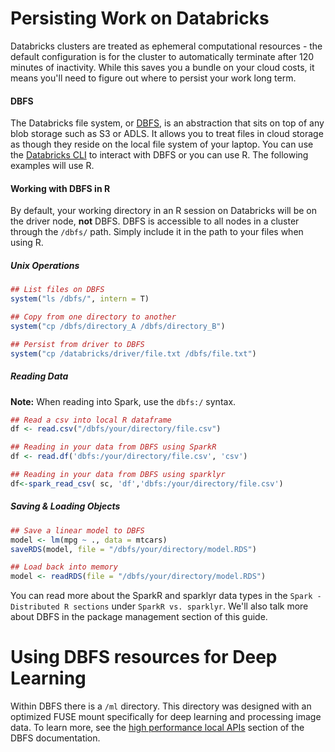# Persisting Work on Databricks
Databricks clusters are treated as ephemeral computational resources - the default configuration is for the cluster to automatically terminate after 120 minutes of inactivity.  While this saves you a bundle on your cloud costs, it means you'll need to figure out where to persist your work long term.  

#### DBFS
The Databricks file system, or [DBFS](https://docs.databricks.com/user-guide/databricks-file-system.html#databricks-file-system), is an abstraction that sits on top of any blob storage such as S3 or ADLS. It allows you to treat files in cloud storage as though they reside on the local file system of your laptop.  You can use the [Databricks CLI](https://docs.databricks.com/user-guide/dev-tools/databricks-cli.html#dbfs-cli) to interact with DBFS or you can use R.  The following examples will use R. 

#### Working with DBFS in R

By default, your working directory in an R session on Databricks will be on the driver node, **not** DBFS.  DBFS is accessible to all nodes in a cluster through the `/dbfs/` path.  Simply include it in the path to your files when using R.

##### Unix Operations
```R
## List files on DBFS
system("ls /dbfs/", intern = T)

## Copy from one directory to another
system("cp /dbfs/directory_A /dbfs/directory_B")

## Persist from driver to DBFS
system("cp /databricks/driver/file.txt /dbfs/file.txt")
```

##### Reading Data

**Note:** When reading into Spark, use the `dbfs:/` syntax.

```R
## Read a csv into local R dataframe
df <- read.csv("/dbfs/your/directory/file.csv")

## Reading in your data from DBFS using SparkR
df <- read.df('dbfs:/your/directory/file.csv', 'csv')

## Reading in your data from DBFS using sparklyr
df<-spark_read_csv( sc, 'df','dbfs:/your/directory/file.csv')
```

##### Saving & Loading Objects

```R
## Save a linear model to DBFS
model <- lm(mpg ~ ., data = mtcars)
saveRDS(model, file = "/dbfs/your/directory/model.RDS")

## Load back into memory
model <- readRDS(file = "/dbfs/your/directory/model.RDS")
```

You can read more about the SparkR and sparklyr data types in the `Spark - Distributed R sections` under `SparkR vs. sparklyr`.  We'll also talk more about DBFS in the package management section of this guide.

# Using DBFS resources for Deep Learning 
Within DBFS there is a `/ml` directory. This directory was designed with an optimized FUSE mount specifically for deep learning and processing image data. To learn more, see the [high performance local APIs](https://docs.databricks.com/user-guide/databricks-file-system.html#high-performance-local-apis) section of the DBFS documentation.
